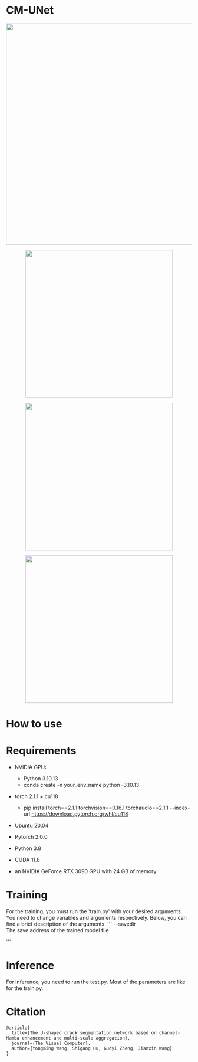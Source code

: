 # CM-UNet

<p align="center">  
  <img src="https://github.com/user-attachments/assets/330c184e-4e79-4a8f-b6c5-71c7ebd9cf54" width="600" />  
</p>  


<p align="center">  
  <img src="https://github.com/user-attachments/assets/596189a3-28b4-4e62-8127-e746a94b5f82" width="400" />  
</p>  

<p align="center">  
  <img src="https://github.com/user-attachments/assets/b4359e71-e724-4b64-96eb-11d406022c05" width="400" />  
</p>  

<p align="center">  
  <img src="https://github.com/user-attachments/assets/4b03fa7c-df49-4239-ac61-fe20f56b45d3" width="400" />  
</p>  





# How to use

# Requirements
- NVIDIA GPU: 
  - Python 3.10.13
  - conda create -n your_env_name python=3.10.13  
- torch 2.1.1 + cu118  
  - pip install torch==2.1.1 torchvision==0.16.1 torchaudio==2.1.1 --index-url https://download.pytorch.org/whl/cu118  

- Ubuntu 20.04  
- Pytorch 2.0.0  
- Python 3.8  
- CUDA 11.8
- an NVIDIA GeForce RTX 3090 GPU with 24 GB of memory.


# Training
For the training, you must run the 'train.py' with your desired arguments. You need to change variables and arguments respectively. Below, you can find a brief description of the arguments.
'''
--savedir  
The save address of the trained model file  

'''

# Inference
For inference, you need to run the test.py. Most of the parameters are like for the train.py.

# Citation
```
@article{
  title={The U-shaped crack segmentation network based on channel-Mamba enhancement and multi-scale aggregation},  
  journal={The Visual Computer},  
  author={Yongming Wang, Shigang Hu, Guoyi Zheng, Jianxin Wang} 
}  
